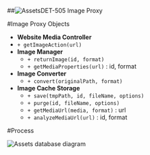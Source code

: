 ##![Assets](https://raw.github.com/massiveart/sulu-docs/master/system-requirements/images/assets.png)DET-505 Image Proxy

#Image Proxy Objects

 - **Website Media Controller**
  - `+ getImageAction(url)`
 - **Image Manager**
   - `+ returnImage(id, format)`
   - `+ getMediaProperties(url)` : id, format
 - **Image Converter**
   - `+ convert(originalPath, format)`
 - **Image Cache Storage**
   - `+ save(tmpPath, id, fileName, options)`
   - `+ purge(id, fileName, options)`
   - `+ getMediaUrl(media, format)` : url
   - `+ analyzeMediaUrl(url)` : id, format

#Process

![Assets database diagram](https://raw.github.com/massiveart/sulu-docs/master/detail-specification/images/diagrams/ImageProxy.png)
